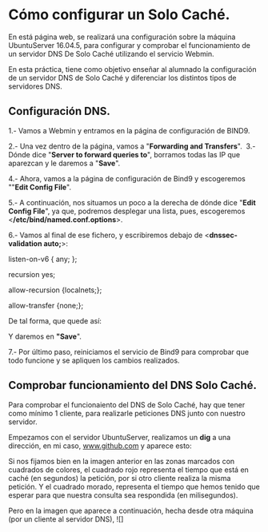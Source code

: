 # Cómo configurar un Solo Caché.

En está página web, se realizará una configuración sobre la máquina UbuntuServer 16.04.5, para configurar y comprobar el funcionamiento de un servidor DNS De Solo Caché utilizando el servicio Webmin.

En esta práctica, tiene como objetivo enseñar al alumnado la configuración de un servidor DNS de Solo Caché y diferenciar los distintos tipos de servidores DNS.

## Configuración DNS.

1.- Vamos a Webmin y entramos en la página de configuración de BIND9.
![]()

2.- Una vez dentro de la página, vamos a "**Forwarding and Transfers**".
![]()
3.- Dónde dice "**Server to forward queries to**", borramos todas las IP que aparezcan y le daremos a "**Save**".
![]()

4.- Ahora, vamos a la página de configuración de Bind9 y escogeremos ""**Edit Config File**".
![]()

5.- A continuación, nos situamos un poco a la derecha de dónde dice "**Edit Config File**", ya que, podremos desplegar una lista, pues, escogeremos <**/etc/bind/named.conf.options**>.
![]()

6.- Vamos al final de ese fichero, y escribiremos debajo de <**dnssec-validation auto;**>:

   listen-on-v6 { any; };
   
   recursion yes;
   
   allow-recursion {localnets;};
    
   allow-transfer {none;};
   
  De tal forma, que quede así:
  ![]()
  
  Y daremos en **"Save**".
  
  7.- Por último paso, reiniciamos el servicio de Bind9 para comprobar que todo funcione y se apliquen los cambios realizados.
  ![]()
  
  ## Comprobar funcionamiento del DNS Solo Caché.

Para comprobar el funcionaiento del DNS de Solo Caché, hay que tener como mínimo 1 cliente, para realizarle peticiones DNS junto con nuestro servidor.

Empezamos con el servidor UbuntuServer, realizamos un **dig** a una dirección, en mi caso, www.github.com y aparece esto:
![]()

Si nos fijamos bien en la imagen anterior en las zonas marcados con cuadrados de colores, el cuadrado rojo representa el tiempo que está en caché (en segundos) la petición, por si otro cliente realiza la misma petición. Y el cuadrado morado, representa el tiempo que hemos tenido que esperar para que nuestra consulta sea respondida (en milisegundos).

Pero en la imagen que aparece a continuación, hecha desde otra máquina (por un cliente al servidor DNS), 
![]

